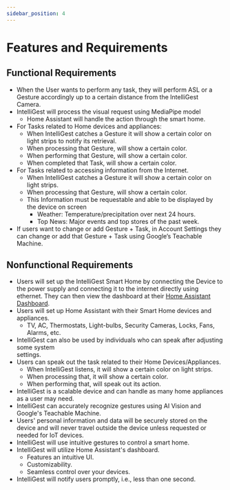 ```yaml
---
sidebar_position: 4
---
```


# Features and Requirements

## Functional Requirements

- When the User wants to perform any task, they will perform ASL or a Gesture accordingly up to a certain distance from the IntelliGest Camera.
- IntelliGest will process the visual request using MediaPipe model 
  - Home Assistant will handle the action through the smart home.
- For Tasks related to Home devices and appliances:
  - When IntelliGest catches a Gesture it will show a certain color on light strips to notify its retrieval.
  - When processing that Gesture, will show a certain color.
  - When performing that Gesture, will show a certain color.
  - When completed that Task, will show a certain color.
- For Tasks related to accessing information from the Internet. 
  - When IntelliGest catches a Gesture it will show a certain color on light strips.
  - When processing that Gesture, will show a certain color.
  - This Information must be requestable and able to be displayed by the device on screen
      - Weather: Temperature/precipitation over next 24 hours.
      - Top News: Major events and top stores of the past week.
- If users want to change or add Gesture + Task, in Account Settings they can change or add that Gesture + Task using Google’s Teachable Machine.


## Nonfunctional Requirements
- Users will set up the IntelliGest Smart Home by connecting the Device to the power supply and connecting it to the internet directly using ethernet. They can then view the dashboard at their [Home Assistant Dashboard](http://homeassistant.local:8123/).
- Users will set up Home Assistant with their Smart Home devices and appliances.
  - TV, AC, Thermostats, Light-bulbs, Security Cameras, Locks, Fans, Alarms, etc.
 - IntelliGest can also be used by individuals who can speak after adjusting some system   
    settings.
- Users can speak out the task related to their Home Devices/Appliances.
  - When IntelliGest listens, it will show a certain color on light strips.
  - When processing that, it will show a certain color.
  - When performing that, will speak out its action.
- IntelliGest is a scalable device and can handle as many home appliances as a user may need.
- IntelliGest can accurately recognize gestures using AI Vision and Google's Teachable Machine.
- Users' personal information and data will be securely stored on the device and will never travel outside the device unless requested or needed for IoT devices.
- IntelliGest will use intuitive gestures to control a smart home.
- IntelliGest will utilize Home Assistant's dashboard.
  - Features an intuitive UI.
  - Customizability.
  - Seamless control over your devices.
- IntelliGest will notify users promptly, i.e., less than one second.


